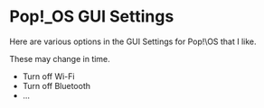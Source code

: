 # Pop!\_OS GUI Settings

Here are various options in the GUI Settings for Pop!\OS that I like.

These may change in time.

* Turn off Wi-Fi
* Turn off Bluetooth
* ...
